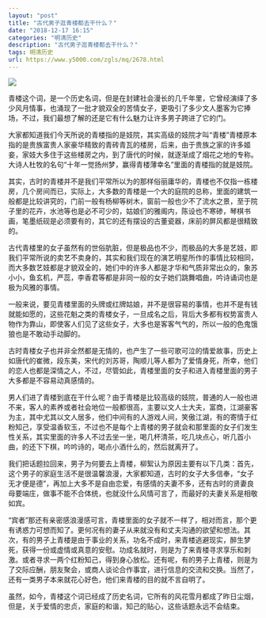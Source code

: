 ```yaml
---
layout: "post"
title: "古代男子逛青楼都去干什么？"
date: "2018-12-17 16:15"
categories: "明清历史"
description: "古代男子逛青楼都去干什么？"
tags: 明清历史
url: https://www.y5000.com/zgls/mq/2678.html
---
```






![](https://img.y5000.com/uploads/allimg/160519/4-16051914394G57.jpg)

青楼这个词，是一个历史名词，但是在封建社会漫长的几千年里，它曾经演绎了多少风月情事，也涌现了一批才貌双全的苦情女子，更吸引了多少文人墨客为它捧场，不过，我们最想了解的还是它有什么魅力让许多男子跨进了它的门。

大家都知道我们今天所说的青楼指的是妓院，其实高级的妓院才叫“青楼”青楼原本指的是贵族富贵人家豪华精致的青砖青瓦的楼房，后来，由于贵族之家的许多姬妾，家妓大多住于这些楼房之内，到了唐代的时候，就逐渐成了烟花之地的专称。大诗人杜牧的名句“十年一觉扬州梦，赢得青楼薄幸名”里面的青楼指的就是妓院。

其实，古时的青楼并不是我们平常所以为的那样俗丽庸华的，青楼也不仅指一栋楼房，几个房间而已，实际上，大多数的青楼是一个大的庭院的总称，里面的建筑一般都是比较讲究的，门前一般有杨柳等树木，窗前一般也少不了流水之景，至于院子里的花卉，水池等也是必不可少的，姑娘们的雅阁内，陈设也不寒碜，琴棋书画，笔墨纸砚是必须要有的，其它的还有摆设的古董瓷器，床前的屏风都是很精致的。

古代青楼里的女子虽然有的世俗肮脏，但是极品也不少，而极品的大多是艺妓，即我们平常所说的卖艺不卖身的，其实和我们现在的演艺明星所作的事情比较相同，而大多数艺妓都是才貌双全的，她们中的许多人都是才华和气质非常出众的，象苏小小，鱼玄机，严蕊，李香君等都是非同一般的女子她们跳舞唱曲，吟诗诵词也是极为风雅的事情。

一般来说，要见青楼里面的头牌或红牌姑娘，并不是很容易的事情，也并不是有钱就能如愿的，这些花魁之类的青楼女子，一旦成名之后，背后大多都有权势富贵人物作为靠山，即使客人们见了这些女子，大多也是客客气气的，所以一般的色鬼饿狼也是不敢动手动脚的。

古时青楼女子也并非全然都是无情的，也产生了一些可歌可泣的情爱故事，历史上如唐代的崔微，段东美，宋代的刘苏哥，陶顺儿等人都为了爱情身死，所幸，他们的恋人也都是深情之人，不过，尽管如此，青楼里面的女子和进入青楼里面的男子大多都是不容易动真感情的。

男人们进了青楼到底在干什么呢？由于青楼是比较高级的妓院，普通的人一般也进不来，客人的素养或者社会地位一般都很高，主要以文人士大夫，富商，江湖豪客为主，其中尤其以文人居多，他们中间有的人游戏人间，笑傲江湖，有的寄情于红粉知己，享受温香软玉，不过也不是每个上青楼的男子就会和那里面的女子们发生性关系，其实里面的许多人不过去坐一坐，喝几杯清茶，吃几块点心，听几首小曲，的还下下棋，吟吟诗的，喝点小酒什么的，然后就离开了。

我们把话题拉回来，男子为何要去上青楼，柳絮认为原因主要有以下几类：首先，这个男子的家庭生活不是很温馨浪漫，大家都知道，古时的女子大多信奉，“女子无才便是德”，再加上大多不是自由恋爱，有感情的夫妻不多，还有古时的贤妻良母要端庄，做事不能不合体统，也就没什么风情可言了，而最好的夫妻关系是相敬如宾。

“宾者”那还有亲密感浪漫感可言，青楼里面的女子就不一样了，相对而言，那个更有诱惑力可想而知了。更何况有的妻子从来就没有和丈夫沟通的欲望和想法。其次，有的男子上青楼是由于事业的关系，功名不成时，来青楼逃避现实，醉生梦死，获得一份或虚情或真意的安慰。功成名就时，则是为了来青楼寻求享乐和刺激。或者寻求一两个红粉知己，得到身心放松。还有呢，有的男子上青楼，则是为了交际应酬，朋友聚会，或商人谈论合作事宜，进行信息的交流和交换。当然了，还有一类男子本来就花心好色，他们来青楼的目的就不言自明了。

虽然，如今，青楼这个词已经成了历史名词，它所有的风花雪月都成了昨日尘烟，但是，关于爱情的忠贞，家庭的和谐，知己的贴心，这些话题永远不会结束。

